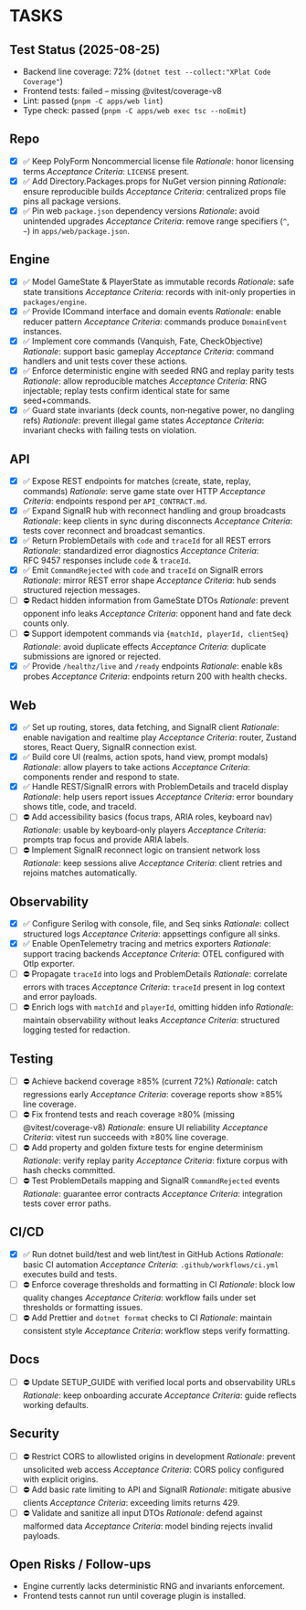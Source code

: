 # TASKS

## Test Status (2025-08-25)
- Backend line coverage: 72% (`dotnet test --collect:"XPlat Code Coverage"`)
- Frontend tests: failed – missing @vitest/coverage-v8
- Lint: passed (`pnpm -C apps/web lint`)
- Type check: passed (`pnpm -C apps/web exec tsc --noEmit`)

## Repo
- [x] ✅ Keep PolyForm Noncommercial license file
  _Rationale_: honor licensing terms
  _Acceptance Criteria_: `LICENSE` present.
- [x] ✅ Add Directory.Packages.props for NuGet version pinning
  _Rationale_: ensure reproducible builds
  _Acceptance Criteria_: centralized props file pins all package versions.
- [x] ✅ Pin web `package.json` dependency versions
  _Rationale_: avoid unintended upgrades
  _Acceptance Criteria_: remove range specifiers (`^`, `~`) in `apps/web/package.json`.

## Engine
- [x] ✅ Model GameState & PlayerState as immutable records
  _Rationale_: safe state transitions
  _Acceptance Criteria_: records with init-only properties in `packages/engine`.
- [x] ✅ Provide ICommand interface and domain events
  _Rationale_: enable reducer pattern
  _Acceptance Criteria_: commands produce `DomainEvent` instances.
- [x] ✅ Implement core commands (Vanquish, Fate, CheckObjective)
  _Rationale_: support basic gameplay
  _Acceptance Criteria_: command handlers and unit tests cover these actions.
- [x] ✅ Enforce deterministic engine with seeded RNG and replay parity tests
  _Rationale_: allow reproducible matches
  _Acceptance Criteria_: RNG injectable; replay tests confirm identical state for same seed+commands.
- [x] ✅ Guard state invariants (deck counts, non‑negative power, no dangling refs)
  _Rationale_: prevent illegal game states
  _Acceptance Criteria_: invariant checks with failing tests on violation.

## API
- [x] ✅ Expose REST endpoints for matches (create, state, replay, commands)
  _Rationale_: serve game state over HTTP
  _Acceptance Criteria_: endpoints respond per `API_CONTRACT.md`.
- [x] ✅ Expand SignalR hub with reconnect handling and group broadcasts
  _Rationale_: keep clients in sync during disconnects
  _Acceptance Criteria_: tests cover reconnect and broadcast semantics.
- [x] ✅ Return ProblemDetails with `code` and `traceId` for all REST errors
  _Rationale_: standardized error diagnostics
  _Acceptance Criteria_: RFC 9457 responses include `code` & `traceId`.
- [x] ✅ Emit `CommandRejected` with `code` and `traceId` on SignalR errors
  _Rationale_: mirror REST error shape
  _Acceptance Criteria_: hub sends structured rejection messages.
- [ ] ⛔ Redact hidden information from GameState DTOs
  _Rationale_: prevent opponent info leaks
  _Acceptance Criteria_: opponent hand and fate deck counts only.
- [ ] ⛔ Support idempotent commands via `{matchId, playerId, clientSeq}`
  _Rationale_: avoid duplicate effects
  _Acceptance Criteria_: duplicate submissions are ignored or rejected.
- [x] ✅ Provide `/healthz/live` and `/ready` endpoints
  _Rationale_: enable k8s probes
  _Acceptance Criteria_: endpoints return 200 with health checks.

## Web
- [x] ✅ Set up routing, stores, data fetching, and SignalR client
  _Rationale_: enable navigation and realtime play
  _Acceptance Criteria_: router, Zustand stores, React Query, SignalR connection exist.
- [x] ✅ Build core UI (realms, action spots, hand view, prompt modals)
  _Rationale_: allow players to take actions
  _Acceptance Criteria_: components render and respond to state.
- [x] ✅ Handle REST/SignalR errors with ProblemDetails and traceId display
  _Rationale_: help users report issues
  _Acceptance Criteria_: error boundary shows title, code, and traceId.
- [ ] ⛔ Add accessibility basics (focus traps, ARIA roles, keyboard nav)
  _Rationale_: usable by keyboard‑only players
  _Acceptance Criteria_: prompts trap focus and provide ARIA labels.
- [ ] ⛔ Implement SignalR reconnect logic on transient network loss
  _Rationale_: keep sessions alive
  _Acceptance Criteria_: client retries and rejoins matches automatically.

## Observability
- [x] ✅ Configure Serilog with console, file, and Seq sinks
  _Rationale_: collect structured logs
  _Acceptance Criteria_: appsettings configure all sinks.
- [x] ✅ Enable OpenTelemetry tracing and metrics exporters
  _Rationale_: support tracing backends
  _Acceptance Criteria_: OTEL configured with Otlp exporter.
- [ ] ⛔ Propagate `traceId` into logs and ProblemDetails
  _Rationale_: correlate errors with traces
  _Acceptance Criteria_: `traceId` present in log context and error payloads.
- [ ] ⛔ Enrich logs with `matchId` and `playerId`, omitting hidden info
  _Rationale_: maintain observability without leaks
  _Acceptance Criteria_: structured logging tested for redaction.

## Testing
- [ ] ⛔ Achieve backend coverage ≥85% (current 72%)
  _Rationale_: catch regressions early
  _Acceptance Criteria_: coverage reports show ≥85% line coverage.
- [ ] ⛔ Fix frontend tests and reach coverage ≥80% (missing @vitest/coverage-v8)
  _Rationale_: ensure UI reliability
  _Acceptance Criteria_: vitest run succeeds with ≥80% line coverage.
- [ ] ⛔ Add property and golden fixture tests for engine determinism
  _Rationale_: verify replay parity
  _Acceptance Criteria_: fixture corpus with hash checks committed.
- [ ] ⛔ Test ProblemDetails mapping and SignalR `CommandRejected` events
  _Rationale_: guarantee error contracts
  _Acceptance Criteria_: integration tests cover error paths.

## CI/CD
- [x] ✅ Run dotnet build/test and web lint/test in GitHub Actions
  _Rationale_: basic CI automation
  _Acceptance Criteria_: `.github/workflows/ci.yml` executes build and tests.
- [ ] ⛔ Enforce coverage thresholds and formatting in CI
  _Rationale_: block low quality changes
  _Acceptance Criteria_: workflow fails under set thresholds or formatting issues.
- [ ] ⛔ Add Prettier and `dotnet format` checks to CI
  _Rationale_: maintain consistent style
  _Acceptance Criteria_: workflow steps verify formatting.

## Docs
- [ ] ⛔ Update SETUP_GUIDE with verified local ports and observability URLs
  _Rationale_: keep onboarding accurate
  _Acceptance Criteria_: guide reflects working defaults.

## Security
- [ ] ⛔ Restrict CORS to allowlisted origins in development
  _Rationale_: prevent unsolicited web access
  _Acceptance Criteria_: CORS policy configured with explicit origins.
- [ ] ⛔ Add basic rate limiting to API and SignalR
  _Rationale_: mitigate abusive clients
  _Acceptance Criteria_: exceeding limits returns 429.
- [ ] ⛔ Validate and sanitize all input DTOs
  _Rationale_: defend against malformed data
  _Acceptance Criteria_: model binding rejects invalid payloads.

## Open Risks / Follow-ups
- Engine currently lacks deterministic RNG and invariants enforcement.
- Frontend tests cannot run until coverage plugin is installed.
